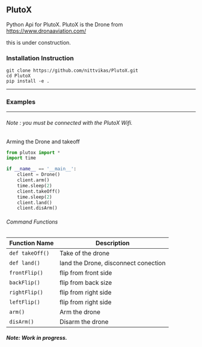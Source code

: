 ## PlutoX 
Python Api for PlutoX. PlutoX is the Drone from https://www.dronaaviation.com/ 

this is under construction.

### Installation Instruction
```
git clone https://github.com/nittvikas/PlutoX.git
cd PlutoX
pip install -e .
```
---
### Examples
---
###### Note : you must be connected with the PlutoX Wifi.

Arming the Drone and takeoff
```python
from plutox import *
import time

if __name__ == '__main__':
    client = Drone()
    client.arm()
    time.sleep(2)
    client.takeOff()
    time.sleep(2)
    client.land()
    client.disArm()
```
###### Command Functions
| Function Name | Description |
| --- | --- |
| `def takeOff()` | Take of the drone |
| `def land()` | land the Drone, disconnect conection|
| `frontFlip()` | flip from front side |
| `backFlip()` | flip from back size |
| `rightFlip()` | flip from right side |
| `leftFlip()` | flip from right side |
| `arm()` | Arm the drone |
| `disArm()` | Disarm the drone |

##### Note: Work in progress.
